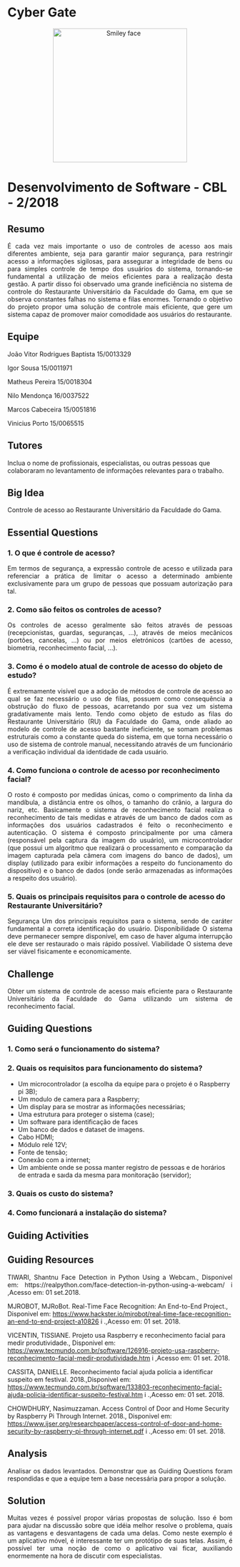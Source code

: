 # Cyber Gate

<p align="center">
	<img src="/Imagens/40637444_262471647930542_3437316980447641600_n.jpg" alt="Smiley face" height="300" width="300"></p>

# Desenvolvimento de Software - CBL - 2/2018 

## Resumo
<p align="justify">
É cada vez mais importante o uso de controles de acesso aos mais diferentes ambiente, seja para garantir maior segurança, para restringir acesso a informações sigilosas, para assegurar a integridade de bens ou para simples controle de tempo dos usuários do sistema, tornando-se fundamental a utilização de meios eficientes para a realização desta gestão.
A partir disso foi observado uma grande ineficiência no sistema de controle do Restaurante Universitário da Faculdade do Gama, em que se observa constantes falhas no sistema e filas enormes. Tornando o objetivo do projeto propor uma solução de controle mais eficiente, que gere um sistema capaz de promover maior comodidade aos usuários do restaurante.</p>

## Equipe
João Vitor Rodrigues Baptista 	15/0013329

Igor Sousa		  	              15/0011971

Matheus Pereira		              15/0018304

Nilo Mendonça		                16/0037522

Marcos Cabeceira                15/0051816

Vinicius Porto                  15/0065515


## Tutores
Inclua o nome de profissionais, especialistas, ou outras pessoas que colaboraram no levantamento de informações relevantes para o trabalho.

## Big Idea
Controle de acesso ao Restaurante Universitário da Faculdade do Gama.

## Essential Questions

### 1. O que é controle de acesso?
<p align="justify">
Em termos de segurança, a expressão controle de acesso e utilizada para referenciar a prática de limitar o acesso a determinado ambiente exclusivamente para um grupo de pessoas que possuam autorização para tal.
</p>

### 2. Como são feitos os controles de acesso?
<p align="justify">
Os controles de acesso geralmente são feitos através de pessoas (recepcionistas, guardas, seguranças, …), através de meios mecânicos (portões, cancelas, ...) ou por meios eletrónicos (cartões de acesso, biometria, reconhecimento facial, ...). </p>

### 3. Como é o modelo atual de controle de acesso do objeto de estudo?
<p align="justify">
É extremamente visível que a adoção de métodos de controle de acesso ao qual se faz necessário o uso de filas, possuem como consequência a obstrução do fluxo de pessoas, acarretando por sua vez um sistema gradativamente mais lento. Tendo como objeto de estudo as filas do Restaurante Universitário (RU) da Faculdade do Gama, onde aliado ao modelo de controle de acesso bastante ineficiente, se somam problemas estruturais como a constante queda do sistema, em que torna necessário o uso de sistema de controle manual, necessitando através de um funcionário a verificação individual da identidade de cada usuário.
</p>

### 4. Como funciona o controle de acesso por reconhecimento facial?
<p align="justify">
O rosto é composto por medidas únicas, como o comprimento da linha da mandíbula, a distância entre os olhos, o tamanho do crânio, a largura do nariz, etc. Basicamente o sistema de reconhecimento facial realiza o reconhecimento de tais medidas e através de um banco de dados com as informações dos usuários cadastrados é feito o reconhecimento e autenticação. O sistema é composto principalmente por uma câmera (responsável pela captura da imagem do usuário), um microcontrolador (que possui um algoritmo que realizará o processamento e comparação da imagem capturada pela câmera com imagens do banco de dados), um display (utilizado para exibir informações a respeito do funcionamento do dispositivo) e o banco de dados (onde serão armazenadas as informações a respeito dos usuário).
</p>

### 5. Quais os principais requisitos para o controle de acesso do Restaurante Universitário?
<p align="justify"> Segurança 
Um dos principais requisitos para o sistema, sendo de caráter fundamental a correta identificação do usuário.
Disponibilidade 
O sistema deve permanecer sempre disponível, em caso de haver alguma interrupção ele deve ser restaurado o mais rápido possível.
Viabilidade 
O sistema deve ser viável fisicamente e economicamente.
</p>

## Challenge
<p align="justify">
Obter um sistema de controle de acesso mais eficiente para o Restaurante Universitário da Faculdade do Gama utilizando um sistema de reconhecimento facial.
</p>

## Guiding Questions

### 1. Como será o funcionamento do sistema?

### 2. Quais os requisitos para funcionamento do sistema?
* Um microcontrolador (a escolha da equipe para o projeto é o Raspberry pi 3B);
* Um modulo de camera para a Raspberry;
* Um display para se mostrar as informações necessárias;
* Uma estrutura para proteger o sistema (case);
* Um software para identificação de faces
* Um banco de dados e dataset de imagens.
* Cabo HDMI;
* Módulo relé 12V;
* Fonte de tensão;
* Conexão com a internet;
* Um ambiente onde se possa manter registro de pessoas e de horários de entrada e saıda da mesma para monitoração (servidor);

### 3. Quais os custo do sistema?

### 4. Como funcionará a instalação do sistema?


## Guiding Activities
	

## Guiding Resources
<p align="justify">
TIWARI, Shantnu Face Detection in Python Using a Webcam., Disponivel em: https://realpython.com/face-detection-in-python-using-a-webcam/ i ,Acesso em: 01 set.2018.

MJROBOT, MJRoBot. Real-Time Face Recognition: An End-to-End Project., Disponivel em: https://www.hackster.io/mjrobot/real-time-face-recognition-an-end-to-end-project-a10826 i .,Acesso em: 01 set. 2018.

VICENTIN, TISSIANE. Projeto usa Raspberry e reconhecimento facial para medir produtividade., Disponivel em: https://www.tecmundo.com.br/software/126916-projeto-usa-raspberry-reconhecimento-facial-medir-produtividade.htm i ,Acesso em: 01 set. 2018.

CASSITA, DANIELLE. Reconhecimento facial ajuda polı́cia a identificar suspeito em festival. 2018.,Disponivel em: https://www.tecmundo.com.br/software/133803-reconhecimento-facial-ajuda-policia-identificar-suspeito-festival.htm i .,Acesso em: 01 set. 2018.

CHOWDHURY, Nasimuzzaman. Access Control of Door and Home Security by Raspberry Pi Through Internet. 2018., Disponivel em: https://www.ijser.org/researchpaper/access-control-of-door-and-home-security-by-raspberry-pi-through-internet.pdf i .,Acesso em: 01 set. 2018.
</p>

## Analysis
<p align="justify">
Analisar os dados levantados. Demonstrar que as Guiding Questions foram respondidas e que a equipe tem a base necessária para propor a solução.
</p>

## Solution
<p align="justify">
Muitas vezes é possível propor várias propostas de solução. Isso é bom para ajudar na discussão sobre que idéia melhor resolve o problema, quais as vantagens e desvantagens de cada uma delas.
Como neste exemplo é um aplicativo móvel, é interessante ter um protótipo de suas telas. Assim, é possível ter uma noção de como o aplicativo vai ficar, auxiliando enormemente na hora de discutir com especialistas.
</p>
